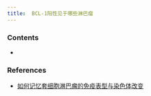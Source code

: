 ```yaml
---
title:  BCL-1阳性见于哪些淋巴瘤
--- 
```


### Contents
- 
### References
- [如何记忆套细胞淋巴瘤的免疫表型与染色体改变](/如何记忆套细胞淋巴瘤的免疫表型与染色体改变)
